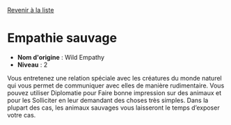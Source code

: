 [Revenir à la liste](..)

# Empathie sauvage

 * **Nom d'origine** : Wild Empathy
 * **Niveau** : 2


<p>Vous entretenez une relation spéciale avec les créatures du monde naturel qui vous permet de communiquer avec elles de manière rudimentaire. Vous pouvez utiliser Diplomatie pour Faire bonne impression sur des animaux et pour les Solliciter en leur demandant des choses très simples. Dans la plupart des cas, les animaux sauvages vous laisseront le temps d’exposer votre cas.</p>